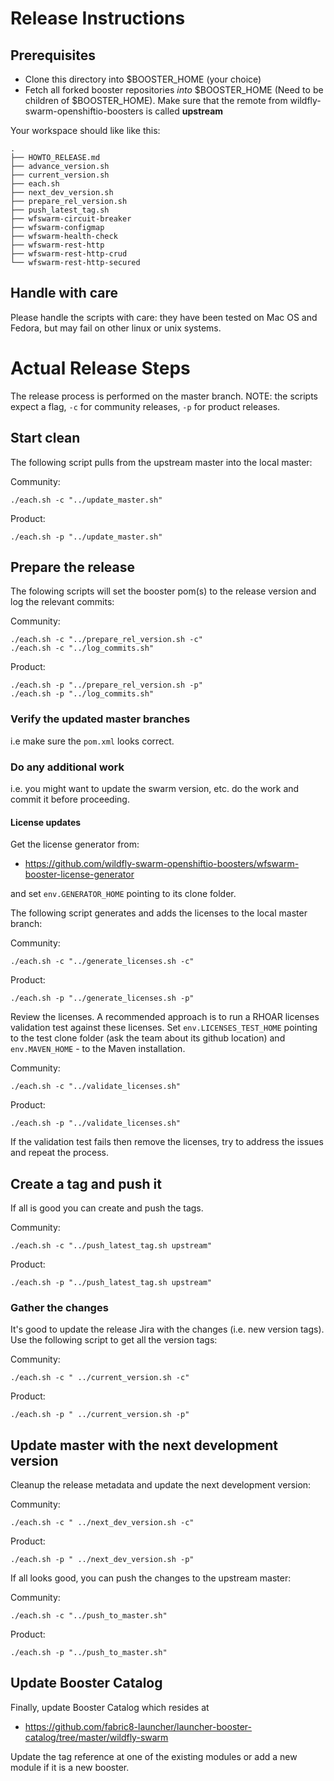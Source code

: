 # Release Instructions

## Prerequisites

- Clone this directory into $BOOSTER_HOME (your choice)
- Fetch all forked booster repositories _into_ $BOOSTER_HOME (Need to be children of $BOOSTER_HOME). Make sure that the remote from wildfly-swarm-openshiftio-boosters is called **upstream**

Your workspace should like like this:

```
.
├── HOWTO_RELEASE.md
├── advance_version.sh
├── current_version.sh
├── each.sh
├── next_dev_version.sh
├── prepare_rel_version.sh
├── push_latest_tag.sh
├── wfswarm-circuit-breaker
├── wfswarm-configmap
├── wfswarm-health-check
├── wfswarm-rest-http
├── wfswarm-rest-http-crud
└── wfswarm-rest-http-secured
```

## Handle with care

Please handle the scripts with care: they have been tested on Mac OS and Fedora, but may fail on other linux or unix systems.

# Actual Release Steps

The release process is performed on the master branch.
NOTE: the scripts expect a flag, `-c` for community releases, `-p` for product releases.

## Start clean

The following script pulls from the upstream master into the local master:

Community:
```
./each.sh -c "../update_master.sh"
```

Product:
```
./each.sh -p "../update_master.sh"
```

## Prepare the release

The folowing scripts will set the booster pom(s) to the release version and log the relevant commits:

Community:
```
./each.sh -c "../prepare_rel_version.sh -c"
./each.sh -c "../log_commits.sh"
```

Product:
```
./each.sh -p "../prepare_rel_version.sh -p"
./each.sh -p "../log_commits.sh"
```

### Verify the updated master branches

i.e make sure the `pom.xml` looks correct.

### Do any additional work

i.e. you might want to update the swarm version, etc. do the work and commit it before proceeding.

#### License updates

Get the license generator from:

- https://github.com/wildfly-swarm-openshiftio-boosters/wfswarm-booster-license-generator

and set `env.GENERATOR_HOME` pointing to its clone folder.

The following script generates and adds the licenses to the local master branch:

Community:
```
./each.sh -c "../generate_licenses.sh -c"
```

Product:
```
./each.sh -p "../generate_licenses.sh -p"
```

Review the licenses. A recommended approach is to run a RHOAR licenses validation test against these licenses. Set `env.LICENSES_TEST_HOME` pointing to the test clone folder (ask the team about its github location) and `env.MAVEN_HOME` - to the Maven installation.

Community:
```
./each.sh -c "../validate_licenses.sh"
```

Product:
```
./each.sh -p "../validate_licenses.sh"
```

If the validation test fails then remove the licenses, try to address the issues and repeat the process.

## Create a tag and push it

If all is good you can create and push the tags.

Community:
```
./each.sh -c "../push_latest_tag.sh upstream"
```

Product:
```
./each.sh -p "../push_latest_tag.sh upstream"
```

### Gather the changes

It's good to update the release Jira with the changes (i.e. new version tags).
Use the following script to get all the version tags:

Community:

```
./each.sh -c " ../current_version.sh -c"
```

Product:

```
./each.sh -p " ../current_version.sh -p"
```

## Update master with the next development version

Cleanup the release metadata and update the next development version:

Community:
```
./each.sh -c " ../next_dev_version.sh -c"
```

Product:
```
./each.sh -p " ../next_dev_version.sh -p"
```

If all looks good, you can push the changes to the upstream master:

Community:
```
./each.sh -c "../push_to_master.sh"
```

Product:
```
./each.sh -p "../push_to_master.sh"
```

## Update Booster Catalog

Finally, update Booster Catalog which resides at

- https://github.com/fabric8-launcher/launcher-booster-catalog/tree/master/wildfly-swarm

Update the tag reference at one of the existing modules or add a new module if it is a new booster.
